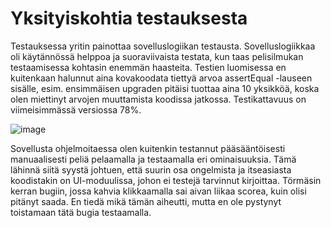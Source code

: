 # Yksityiskohtia testauksesta

Testauksessa yritin painottaa sovelluslogiikan testausta. Sovelluslogiikkaa oli käytännössä helppoa ja suoraviivaista testata, kun taas pelisilmukan testaamisessa kohtasin enemmän haasteita. 
Testien luomisessa en kuitenkaan halunnut aina kovakoodata tiettyä arvoa assertEqual -lauseen sisälle, esim. ensimmäisen upgraden pitäisi tuottaa aina 10 yksikköä, koska olen miettinyt arvojen muuttamista koodissa jatkossa.
Testikattavuus on viimeisimmässä versiossa 78%.

![image](https://github.com/hcaatu/ot-harjoitustyo/assets/128474929/302a5a85-c679-46eb-bf68-9c7bafc50c17)

Sovellusta ohjelmoitaessa olen kuitenkin testannut pääsääntöisesti manuaalisesti peliä pelaamalla ja testaamalla eri ominaisuuksia.
Tämä lähinnä siitä syystä johtuen, että suurin osa ongelmista ja itseasiasta koodistakin on UI-moduulissa, johon ei testejä tarvinnut kirjoittaa.
Törmäsin kerran bugiin, jossa kahvia klikkaamalla sai aivan liikaa scorea, kuin olisi pitänyt saada. En tiedä mikä tämän aiheutti, mutta en ole pystynyt toistamaan tätä bugia testaamalla.
